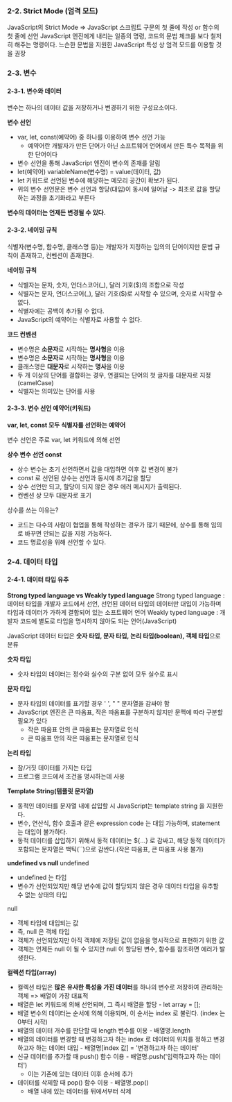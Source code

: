 ### 2-2. Strict Mode (엄격 모드)
JavaScript의 Strict Mode => JavaScript 스크립트 구문의 첫 줄에 작성 or 함수의 첫 줄에 선언
JavaScript 엔진에게 내리는 일종의 명령, 코드의 문법 체크를 보다 철저히 해주는 명령이다.
느슨한 문법을 지원한 JavaScript 특성 상 엄격 모드를 이용할 것을 권장

### 2-3. 변수
#### 2-3-1. 변수와 데이터
변수는 하나의 데이터 값을 저장하거나 변경하기 위한 구성요소이다. 

**변수 선언**
- var, let, const(예약어) 중 하나를 이용하여 변수 선언 가능
  - 예약어란 개발자가 만든 단어가 아닌 소프트웨어 언어에서 만든 특수 목적을 위한 단어이다
- 변수 선언을 통해 JavaScript 엔진이 변수의 존재를 알림
- let(예약어) variableName(변수명) = value(데이터, 값)
- let 키워드로 선언된 변수에 해당하는 메모리 공간이 확보가 된다.
- 위의 변수 선언문은 변수 선언과 할당(대입)이 동시에 일어남 -> 최초로 값을 할당하는 과정을 초기화라고 부른다

**변수의 데이터는 언제든 변경될 수 있다.**

#### 2-3-2. 네이밍 규칙
식별자(변수명, 함수명, 클래스명 등)는 개발자가 지정하는 임의의 단어이지만 문법 규칙이 존재하고, 컨벤션이 존재한다.

**네이밍 규칙**
- 식별자는 문자, 숫자, 언더스코어(_), 달러 기호($)의 조합으로 작성
- 식별자는 문자, 언더스코어(_), 달러 기호($)로 시작할 수 있으며, 숫자로 시작할 수 없다.
- 식별자에는 공백이 추가될 수 없다.
- JavaScript의 예약어는 식별자로 사용할 수 없다.

**코드 컨벤션**
- 변수명은 **소문자**로 시작하는 **명사형**을 이용
- 변수명은 **소문자**로 시작하는 **명사형**을 이용
- 클래스명은 **대문자**로 시작하는 **명사**을 이용
- 두 개 이상의 단어를 결합하는 경우, 연결되는 단어의 첫 글자를 대문자로 지정 (camelCase)
- 식별자는 의미있는 단어를 사용

#### 2-3-3. 변수 선언 예약어(키워드)
**var, let, const 모두 식별자를 선언하는 예약어**

변수 선언은 주로 var, let 키워드에 의해 선언

**상수 변수 선언 const**
- 상수 변수는 초기 선언하면서 값을 대입하면 이후 값 변경이 불가
- const 로 선언된 상수는 선언과 동시에 초기값을 할당
- 상수 선언만 되고, 할당이 되지 않은 경우 에러 메시지가 출력된다.
- 컨벤션 상 모두 대문자로 표기

상수를 쓰는 이유는?
- 코드는 다수의 사람이 협업을 통해 작성하는 경우가 많기 때문에, 상수를 통해 임의로 바꾸면 안되는 값을 지정 가능하다.
- 코드 명료성을 위해 선언할 수 있다.

### 2-4. 데이터 타입
#### 2-4-1. 데이터 타입 유추
**Strong typed language vs Weakly typed language**
Strong typed language : 데이터 타입을 개발자 코드에서 선언, 선언된 데이터 타입의 데이터만 대입이 가능하며 타입과 데이터가 가하게 결합되어 있는 소프트웨어 언어
Weakly typed language : 개발자 코드에 별도로 타입을 명시하지 않아도 되는 언어(JavaScript)

JavaScript 데이터 타입은 **숫자 타입, 문자 타입, 논리 타입(boolean), 객체 타입**으로 분류

**숫자 타입**
- 숫자 타입의 데이터는 정수와 실수의 구분 없이 모두 실수로 표시

**문자 타입**
- 문자 타입의 데이터를 표기할 경우 ' ', " " 문자열을 감싸야 함
- JavaScript 엔진은 큰 따옴표, 작은 따옴표를 구분하지 않지만 문맥에 따라 구분할 필요가 있다
  - 작은 따옴표 안의 큰 따옴표는 문자열로 인식
  - 큰 따옴표 안의 작은 따옴표는 문자열로 인식

**논리 타입**
- 참/거짓 데이터를 가지는 타입
- 프로그램 코드에서 조건을 명시하는데 사용

**Template String(템플릿 문자열)**
- 동적인 데이터를 문자열 내에 삽입할 시 JavaScript는 template string 을 지원한다.
- 변수, 연산식, 함수 호출과 같은 expression code 는 대입 가능하며, statement 는 대입이 불가하다.
- 동적 데이터를 삽입하기 위해서 동적 데이터는 ${...} 로 감싸고, 해당 동적 데이터가 포함되는 문자열은 백틱(``)으로 감싼다.(작은 따옴표, 큰 따옴표 사용 불가)

**undefined vs null**
undefined
- undefined 는 타입
- 변수가 선언되었지만 해당 변수에 값이 할당되지 않은 경우 데이터 타입을 유추할 수 없는 상태의 타입

null
- 객체 타입에 대입되는 값
- 즉, null 은 객체 타입
- 객체가 선언되었지만 아직 객체에 저장된 값이 없음을 명시적으로 표현하기 위한 값
- 객체는 언제든 null 이 될 수 있지만 null 이 할당된 변수, 함수를 참조하면 에러가 발생한다.

**컬렉션 타입(array)**
- 컬렉션 타입은 **많은 유사한 특성을 가진 데이터**를 하나의 변수로 저장하여 관리하는 객체 => 배열이 가장 대표적
- 배열은 let 키워드에 의해 선언되며, 그 즉시 배열을 할당 - let array = [];
- 배열 변수의 데이터는 순서에 의해 이용되며, 이 순서는 index 로 불린다. (index 는 0부터 시작)
- 배열의 데이터 개수를 판단할 때 length 변수를 이용 - 배열명.length
- 배열의 데이터를 변경할 때 변경하고자 하는 index 로 데이터의 위치를 정하고 변경하고자 하는 데이터 대입 - 배열명[index 값] = '변경하고자 하는 데이터'
- 신규 데이터를 추가할 때 push() 함수 이용 - 배열명.push('입력하고자 하는 데이터')
  - 이는 기존에 있는 데이터 이후 순서에 추가
- 데이터를 삭제할 때 pop() 함수 이용 - 배열명.pop()
  - 배열 내에 있는 데이터를 뒤에서부터 삭제
